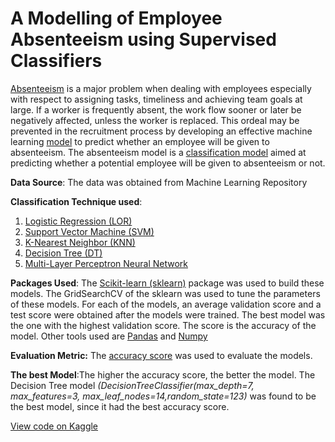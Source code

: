 # A Modelling of Employee Absenteeism using Supervised Classifiers
 [Absenteeism](https://en.wikipedia.org/wiki/Absenteeism)  is a major problem when dealing with employees especially with 
 respect to assigning tasks, timeliness and achieving team goals at large. If a worker is frequently absent, the work flow sooner or later be 
 negatively affected, 
 unless the worker is replaced. This ordeal may be prevented in the recruitment process by developing an
 effective machine learning
 [model](https://learn.microsoft.com/en-us/windows/ai/windows-ml/what-is-a-machine-learning-model) to 
 predict whether an employee will be given to absenteeism.
 The absenteeism model is a 
 [classification model](https://learn.microsoft.com/en-us/training/modules/train-evaluate-classification-models/) 
 aimed at predicting whether a potential employee will be given to absenteeism or not.

 **Data Source**: The data was obtained from Machine Learning Repository

 **Classification Technique used**:

 1. [Logistic Regression (LOR)](https://online.stat.psu.edu/stat462/node/207/)
 2. [Support Vector Machine (SVM)](https://online.stat.psu.edu/stat857/node/211/)
 3. [K-Nearest Neighbor (KNN)](https://online.stat.psu.edu/stat508/lesson/k/)
 4. [Decision Tree (DT)](https://online.stat.psu.edu/stat857/node/236/)
 5. [Multi-Layer Perceptron Neural Network](https://www.researchgate.net/publication/354056558_Battle_royale_optimizer_for_training_multi-layer_perceptron)

 **Packages Used**: The [Scikit-learn (sklearn)](https://scikit-learn.org/) package was used to build these models. 
 The GridSearchCV of the 
 sklearn was used to tune the parameters of these models. For each of the models, an average validation score 
 and a test score were obtained after the models were trained. The best model was the one with 
 the highest validation score. The score is the accuracy of the model.
 Other tools used are [Pandas](https://scikit-learn.org/) and [Numpy](https://numpy.org/)

 **Evaluation Metric:** The 
 [accuracy score](https://developers.google.com/machine-learning/crash-course/classification/accuracy) 
 was used to evaluate the models. 

 **The best Model**:The higher the accuracy score, the better the model. The Decision Tree model 
 _(DecisionTreeClassifier(max_depth=7, max_features=3, max_leaf_nodes=14,random_state=123)_
 was found to be the best model, since it had the best accuracy score.


[View code on Kaggle](https://www.kaggle.com/code/oluade111/absenteeism-notebook/) 




